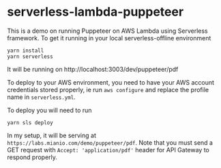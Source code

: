 # serverless-lambda-puppeteer

This is a demo on running Puppeteer on AWS Lambda using Serverless framework.
To get it running in your local serverless-offline environment
```
yarn install
yarn serverless
```
It will be running on http://localhost:3003/dev/puppeteer/pdf

To deploy to your AWS environment, you need to have your AWS account credentials stored properly, ie run `aws configure` and replace the profile name in `serverless.yml`.

To deploy you will need to run
```
yarn sls deploy
```

In my setup, it will be serving at `https://labs.mianio.com/demo/puppeteer/pdf`. Note that you must send a GET request with `Accept: 'application/pdf'` header for API Gateway to respond properly.